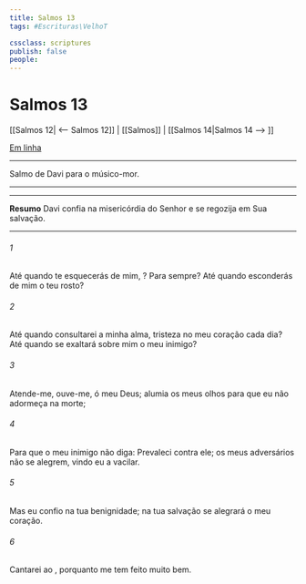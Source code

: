 ```yaml
---
title: Salmos 13
tags: #Escrituras\VelhoT

cssclass: scriptures
publish: false
people:
---
```


# Salmos 13
[[Salmos 12| <-- Salmos 12]] | [[Salmos]] | [[Salmos 14|Salmos 14 --> ]]

[Em linha](https://churchofjesuschrist.org/study/scriptures/ot/ps/13?lang=por)

---
Salmo de Davi para o músico-mor.

---

---
__Resumo__
Davi confia na misericórdia do Senhor e se regozija em Sua salvação.

---
###### 1 
Até quando te esquecerás de mim, ? Para sempre? Até quando esconderás de mim o teu rosto?

###### 2 
Até quando consultarei a minha alma,  tristeza no meu coração cada dia? Até quando se exaltará sobre mim o meu inimigo?

###### 3 
Atende-me, ouve-me, ó  meu Deus; alumia os meus olhos para que eu não adormeça na morte;

###### 4 
Para que o meu inimigo não diga: Prevaleci contra ele;  os meus adversários não se alegrem, vindo eu a vacilar.

###### 5 
Mas eu confio na tua benignidade; na tua salvação se alegrará o meu coração.

###### 6 
Cantarei ao , porquanto me tem feito muito bem.

